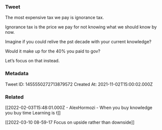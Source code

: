 ### Tweet
The most expensive tax we pay is ignorance tax.

Ignorance tax is the price we pay for not knowing what we should know by now. 

Imagine if you could relive the pst decade with your current knowledge? 

Would it make up for the 40% you paid to gov? 

Let’s focus on that instead.

### Metadata
Tweet ID: 1455550272713879572
Created At: 2021-11-02T15:00:02.000Z

### Related
[[2022-02-03T15:48:01.000Z - AlexHormozi - When you buy knowledge you buy time Learning is t]]

[[2022-03-10 08-59-17 Focus on upside rather than downside]]
